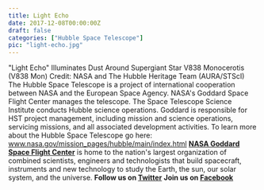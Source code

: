```yaml
---
title: Light Echo
date: 2017-12-08T00:00:00Z
draft: false
categories: ["Hubble Space Telescope"]
pic: "light-echo.jpg"
---
```

&quot;Light Echo&quot; Illuminates Dust Around Supergiant Star V838 Monocerotis (V838 Mon)  Credit: NASA and The Hubble Heritage Team (AURA/STScI)  The Hubble Space Telescope is a project of international cooperation between NASA and the European Space Agency. NASA's Goddard Space Flight Center manages the telescope. The Space Telescope Science Institute conducts Hubble science operations.  Goddard is responsible for HST project management, including mission and science operations, servicing missions, and all associated development activities.  To learn more about the Hubble Space Telescope go here: <a href="http://www.nasa.gov/mission_pages/hubble/main/index.html" rel="nofollow">www.nasa.gov/mission_pages/hubble/main/index.html</a>   <b><a href="http://www.nasa.gov/centers/goddard/home/index.html" rel="nofollow">NASA Goddard Space Flight Center</a></b>  is home to the nation's largest organization of combined scientists, engineers and technologists that build spacecraft, instruments and new technology to study the Earth, the sun, our solar system, and the universe.  <b>Follow us on <a href="http://twitter.com/NASA_GoddardPix" rel="nofollow">Twitter</a></b>  <b>Join us on <a href="http://www.facebook.com/pages/Greenbelt-MD/NASA-Goddard/395013845897?ref=tsd" rel="nofollow">Facebook</a><b> </b></b>